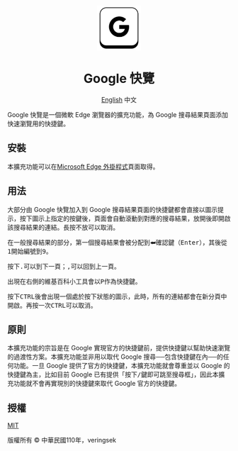 <div align="center">
<img src="imgs/icon.svg" alt="icon" width = "100" />

# Google 快覽

[English](README.md)
中文

</div>
Google 快覽是一個微軟 Edge 瀏覽器的擴充功能，為 Google 搜尋結果頁面添加快速瀏覽用的快捷鍵。

## 安裝

本擴充功能可以在[Microsoft Edge 外掛程式](https://microsoftedge.microsoft.com/addons/detail/google-navigation/cllaejhffgokphkbkfobhjbbojjlbfdl)頁面取得。

## 用法

大部分由 Google 快覽加入到 Google 搜尋結果頁面的快捷鍵都會直接以圖示提示，按下圖示上指定的按鍵後，頁面會自動滾動到對應的搜尋結果，放開後即開啟該搜尋結果的連結。長按不放可以取消。

在一般搜尋結果的部分，第一個搜尋結果會被分配到<kbd>⮨</kbd>確認鍵（<kbd>Enter</kbd>），其後從<kbd>1</kbd>開始編號到<kbd>9</kbd>。

按下<kbd>.</kbd>可以到下一頁；<kbd>,</kbd>可以回到上一頁。

出現在右側的維基百科小工具會以<kbd>P</kbd>作為快捷鍵。

按下<kbd>CTRL</kbd>後會出現一個處於按下狀態的圖示，此時，所有的連結都會在新分頁中開啟。再按一次<kbd>CTRL</kbd>可以取消。

## 原則

本擴充功能的宗旨是在 Google 實現官方的快捷鍵前，提供快捷鍵以幫助快速瀏覽的過渡性方案。本擴充功能並非用以取代 Google 搜尋──包含快捷鍵在內──的任何功能。一旦 Google 提供了官方的快捷鍵，本擴充功能就會尊重並以 Google 的快捷鍵為主，比如目前 Google 已有提供「按下<kbd>/</kbd>鍵即可跳至搜尋框」，因此本擴充功能就不會再實現別的快捷鍵來取代 Google 官方的快捷鍵。

## 授權

[MIT](http://opensource.org/licenses/MIT)

版權所有 © 中華民國110年，veringsek
